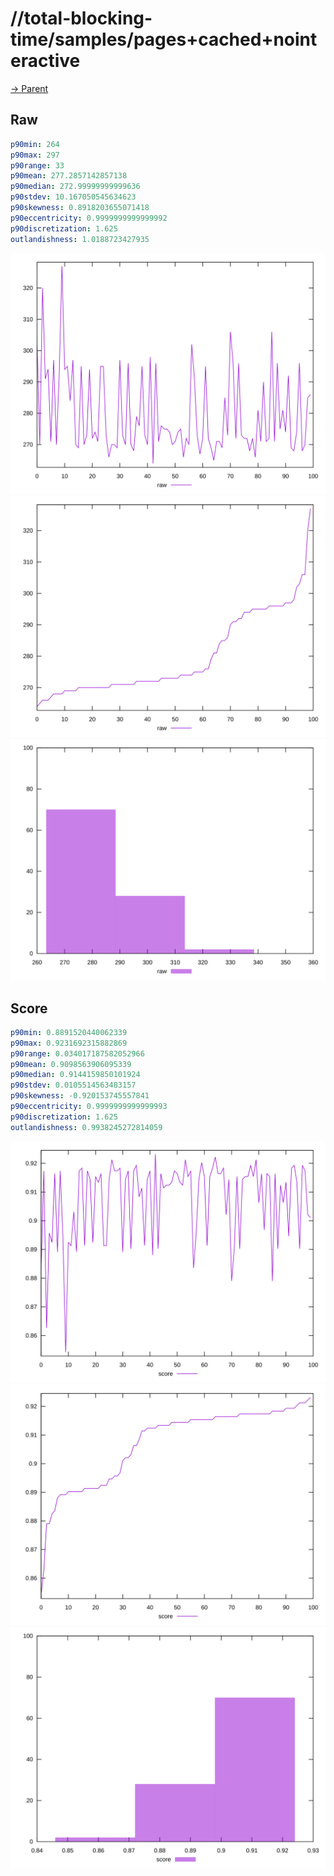 
# //total-blocking-time/samples/pages+cached+nointeractive

[→ Parent](../..)


## Raw


```yaml
p90min: 264
p90max: 297
p90range: 33
p90mean: 277.2857142857138
p90median: 272.99999999999636
p90stdev: 10.167050545634623
p90skewness: 0.8918203655071418
p90eccentricity: 0.9999999999999992
p90discretization: 1.625
outlandishness: 1.0188723427935

```

![PLOT: raw-values](./raw/values.svg)![PLOT: raw-sorted](./raw/sorted.svg)![PLOT: raw-histogram](./raw/histogram.svg)
## Score


```yaml
p90min: 0.8891520440062339
p90max: 0.9231692315882869
p90range: 0.034017187582052966
p90mean: 0.9098563906095339
p90median: 0.9144159850101924
p90stdev: 0.0105514563483157
p90skewness: -0.920153745557841
p90eccentricity: 0.9999999999999993
p90discretization: 1.625
outlandishness: 0.9938245272814059

```

![PLOT: score-values](./score/values.svg)![PLOT: score-sorted](./score/sorted.svg)![PLOT: score-histogram](./score/histogram.svg)